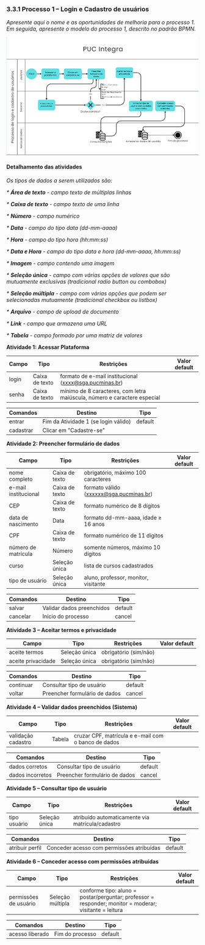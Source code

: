 ### 3.3.1 Processo 1 – Login e Cadastro de usuários

_Apresente aqui o nome e as oportunidades de melhoria para o processo 1. 
Em seguida, apresente o modelo do processo 1, descrito no padrão BPMN._

![Exemplo de um Modelo BPMN do PROCESSO 1](../images/modelagem_p1.jpg "Modelo BPMN do Processo 1.")

#### Detalhamento das atividades

_Os tipos de dados a serem utilizados são:_

_* **Área de texto** - campo texto de múltiplas linhas_

_* **Caixa de texto** - campo texto de uma linha_

_* **Número** - campo numérico_

_* **Data** - campo do tipo data (dd-mm-aaaa)_

_* **Hora** - campo do tipo hora (hh:mm:ss)_

_* **Data e Hora** - campo do tipo data e hora (dd-mm-aaaa, hh:mm:ss)_

_* **Imagem** - campo contendo uma imagem_

_* **Seleção única** - campo com várias opções de valores que são mutuamente exclusivas (tradicional radio button ou combobox)_

_* **Seleção múltipla** - campo com várias opções que podem ser selecionadas mutuamente (tradicional checkbox ou listbox)_

_* **Arquivo** - campo de upload de documento_

_* **Link** - campo que armazena uma URL_

_* **Tabela** - campo formado por uma matriz de valores_


**Atividade 1: Acessar Plataforma**

| **Campo**       | **Tipo**         | **Restrições** | **Valor default** |
| ---             | ---              | ---            | ---               |
| login | Caixa de texto  | formato de e-mail institucional (xxxx@sga.pucminas.br)  |                   |
| senha | Caixa de texto | mínimo de 8 caracteres, com letra maiúscula, número e caractere especial |                   |


| **Comandos**         |  **Destino**                   | **Tipo** |
| ---                  | ---                            | ---               |
| entrar               | Fim da Atividade 1 (se login válido)              | default           |
| cadastrar            | Clicar em "Cadastre-se"  |                   |


**Atividade 2: Preencher formulário de dados**

| **Campo**           | **Tipo**       | **Restrições**                          | **Valor default** |
|----------------------|----------------|-----------------------------------------|-------------------|
| nome completo        | Caixa de texto | obrigatório, máximo 100 caracteres      |                   |
| e-mail institucional | Caixa de texto | formato válido (xxxxxx@sga.pucminas.br) |                   |
| CEP                  | Caixa de texto | formato numérico de 8 dígitos           |                   |
| data de nascimento   | Data           | formato dd-mm-aaaa, idade ≥ 16 anos     |                   |
| CPF                  | Caixa de texto | formato numérico de 11 dígitos          |                   |
| número de matrícula  | Número         | somente números, máximo 10 dígitos      |                   |
| curso                | Seleção única  | lista de cursos cadastrados             |                   |
| tipo de usuário      | Seleção única  | aluno, professor, monitor, visitante    |                   |


| **Comandos** | **Destino**                      | **Tipo**   |
|--------------|----------------------------------|------------|
| salvar       | Validar dados preenchidos        | default    |
| cancelar     | Início do processo               | cancel     |

**Atividade 3 – Aceitar termos e privacidade**

| **Campo**          | **Tipo**       | **Restrições**     | **Valor default** |
|---------------------|----------------|--------------------|-------------------|
| aceite termos       | Seleção única  | obrigatório (sim/não) |                |
| aceite privacidade  | Seleção única  | obrigatório (sim/não) |                |

| **Comandos** | **Destino**                      | **Tipo**   |
|--------------|----------------------------------|------------|
| continuar    | Consultar tipo de usuário        | default    |
| voltar       | Preencher formulário de dados    | cancel     |

**Atividade 4 – Validar dados preenchidos (Sistema)**

| **Campo**         | **Tipo**   | **Restrições**                                | **Valor default** |
|--------------------|-----------|-----------------------------------------------|-------------------|
| validação cadastro | Tabela    | cruzar CPF, matrícula e e-mail com o banco de dados |                   |

| **Comandos**    | **Destino**                   | **Tipo**   |
|-----------------|--------------------------------|------------|
| dados corretos  | Consultar tipo de usuário      | default    |
| dados incorretos| Preencher formulário de dados  | cancel     |


**Atividade 5 – Consultar tipo de usuário**

| **Campo**      | **Tipo**       | **Restrições**                     | **Valor default** |
|-----------------|----------------|------------------------------------|-------------------|
| tipo usuário    | Seleção única  | atribuído automaticamente via matrícula/cadastro |                   |

| **Comandos**   | **Destino**                          | **Tipo**   |
|----------------|--------------------------------------|------------|
| atribuir perfil| Conceder acesso com permissões atribuídas | default |

**Atividade 6 – Conceder acesso com permissões atribuídas**

| **Campo**            | **Tipo**         | **Restrições**                                                                 | **Valor default** |
|-----------------------|------------------|--------------------------------------------------------------------------------|-------------------|
| permissões de usuário | Seleção múltipla | conforme tipo: aluno = postar/perguntar; professor = responder; monitor = moderar; visitante = leitura | |

| **Comandos**    | **Destino**        | **Tipo**   |
|-----------------|--------------------|------------|
| acesso liberado | Fim do processo    | default    |
